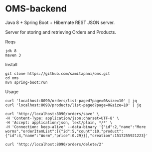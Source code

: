 # OMS-backend

Java 8 + Spring Boot + Hibernate REST JSON server.

Server for storing and retrieving Orders and Products.

Reqs
```
jdk 8
maven 3
```

Install
```
git clone https://github.com/samitapani/oms.git
cd oms
mvn spring-boot:run
```

Usage
```
curl 'localhost:8090/orders/list-paged?page=0&size=10' | jq
curl 'localhost:8090/products/list-paged?page=0&size=10' | jq

curl 'http://localhost:8090/orders/save' \
-H 'Content-Type: application/json;charset=UTF-8' \
-H 'Accept: application/json, text/plain, */*' \
-H 'Connection: keep-alive' --data-binary '{"id":2,"name":"More worms","orderItemList":[{"id":5,"count":10,"product":{"id":4,"name":"Worm","price":0.29}}],"creation":1517255921223}'

curl 'http://localhost:8090/orders/delete/2'
```
